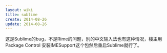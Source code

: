 ```yaml
---
layout: wiki
title: sublime
create: 2014-08-26
update: 2014-08-26
---
```


这是Sublime的bug，不是Rime的问题，别的中文输入法也有这种情况，楼主用Package Control 安装IMESupport这个包然后重启Sublime就行了。

